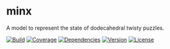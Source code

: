 # minx

A model to represent the state of dodecahedral twisty puzzles.

[![Build](https://img.shields.io/circleci/project/github/scottbedard/minx/master.svg?style=flat)](https://circleci.com/gh/scottbedard/minx)
[![Coverage](https://img.shields.io/codecov/c/github/scottbedard/minx.svg?style=flat)](https://codecov.io/gh/scottbedard/minx)
[![Dependencies](https://img.shields.io/david/dev/scottbedard/minx.svg?style=flat)](https://david-dm.org/scottbedard/minx?type=dev)
[![Version](https://img.shields.io/npm/v/bedard-minx.svg?style=flat)](https://www.npmjs.com/package/bedard-minx)
[![License](https://img.shields.io/badge/license-MIT-blue.svg?style=flat)](https://github.com/scottbedard/minx/blob/master/LICENSE)